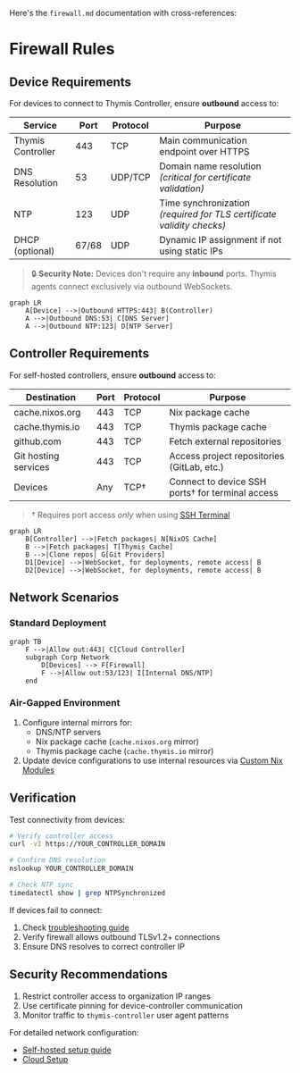 Here's the `firewall.md` documentation with cross-references:

# Firewall Rules

## Device Requirements
For devices to connect to Thymis Controller, ensure **outbound** access to:

| Service                 | Port    | Protocol | Purpose                                                                 |
|-------------------------|---------|----------|-------------------------------------------------------------------------|
| Thymis Controller       | 443     | TCP      | Main communication endpoint over HTTPS                                  |
| DNS Resolution          | 53      | UDP/TCP  | Domain name resolution _(critical for certificate validation)_          |
| NTP                     | 123     | UDP      | Time synchronization _(required for TLS certificate validity checks)_   |
| DHCP (optional)         | 67/68   | UDP      | Dynamic IP assignment if not using static IPs                           |

> 🔒 **Security Note:** Devices don't require any **inbound** ports. Thymis agents connect exclusively via outbound WebSockets.

```mermaid
graph LR
    A[Device] -->|Outbound HTTPS:443| B(Controller)
    A -->|Outbound DNS:53| C[DNS Server]
    A -->|Outbound NTP:123| D[NTP Server]
```

## Controller Requirements
For self-hosted controllers, ensure **outbound** access to:

| Destination             | Port | Protocol | Purpose                                                                 |
|-------------------------|------|----------|-------------------------------------------------------------------------|
| cache.nixos.org         | 443  | TCP      | Nix package cache                                                      |
| cache.thymis.io         | 443  | TCP      | Thymis package cache                                                   |
| github.com              | 443  | TCP      | Fetch external repositories                                            |
| Git hosting services    | 443  | TCP      | Access project repositories (GitLab, etc.)                             |
| Devices                 | Any  | TCP†     | Connect to device SSH ports† for terminal access                        |

> † Requires port access *only* when using [SSH Terminal](../device-lifecycle/ssh-terminal.md)

```mermaid
graph LR
    B[Controller] -->|Fetch packages| N[NixOS Cache]
    B -->|Fetch packages| T[Thymis Cache]
    B -->|Clone repos| G[Git Providers]
    D1[Device] -->|WebSocket, for deployments, remote access| B
    D2[Device] -->|WebSocket, for deployments, remote access| B
```

## Network Scenarios
### Standard Deployment
```mermaid
graph TB
    F -->|Allow out:443| C[Cloud Controller]
    subgraph Corp Network
        D[Devices] --> F[Firewall]
        F -->|Allow out:53/123| I[Internal DNS/NTP]
    end
```

### Air-Gapped Environment
1. Configure internal mirrors for:
   - DNS/NTP servers
   - Nix package cache (`cache.nixos.org` mirror)
   - Thymis package cache (`cache.thymis.io` mirror)
2. Update device configurations to use internal resources via [Custom Nix Modules](../../external-projects/thymis-modules/nix-language-module.md)

## Verification
Test connectivity from devices:
```bash
# Verify controller access
curl -vI https://YOUR_CONTROLLER_DOMAIN

# Confirm DNS resolution
nslookup YOUR_CONTROLLER_DOMAIN

# Check NTP sync
timedatectl show | grep NTPSynchronized
```

If devices fail to connect:
1. Check [troubleshooting guide](../../device-lifecycle/troubleshooting.md#device-doesnt-connect)
2. Verify firewall allows outbound TLSv1.2+ connections
3. Ensure DNS resolves to correct controller IP

## Security Recommendations
1. Restrict controller access to organization IP ranges
2. Use certificate pinning for device-controller communication
3. Monitor traffic to `thymis-controller` user agent patterns

For detailed network configuration:
- [Self-hosted setup guide](../../setting-up-thymis/self-hosted.md)
- [Cloud Setup](../../setting-up-thymis/thymis-cloud.md)

